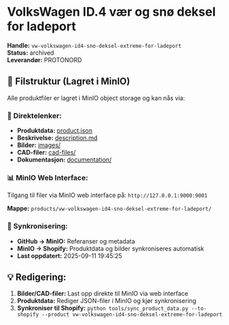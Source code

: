 # VolksWagen ID.4 vær og snø deksel for ladeport

**Handle:** `vw-volkswagen-id4-sno-deksel-extreme-for-ladeport`  
**Status:** archived  
**Leverandør:** PROTONORD

## 📁 Filstruktur (Lagret i MinIO)

Alle produktfiler er lagret i MinIO object storage og kan nås via:

### 🔗 Direktelenker:
- **Produktdata:** [product.json](http://127.0.0.1:9000/products/vw-volkswagen-id4-sno-deksel-extreme-for-ladeport/product.json)
- **Beskrivelse:** [description.md](http://127.0.0.1:9000/products/vw-volkswagen-id4-sno-deksel-extreme-for-ladeport/description.md)
- **Bilder:** [images/](http://127.0.0.1:9000/products/vw-volkswagen-id4-sno-deksel-extreme-for-ladeport/images/)
- **CAD-filer:** [cad-files/](http://127.0.0.1:9000/products/vw-volkswagen-id4-sno-deksel-extreme-for-ladeport/cad-files/)
- **Dokumentasjon:** [documentation/](http://127.0.0.1:9000/products/vw-volkswagen-id4-sno-deksel-extreme-for-ladeport/documentation/)

### 📊 MinIO Web Interface:
Tilgang til filer via MinIO web interface på:
`http://127.0.0.1:9000:9001`

**Mappe:** `products/vw-volkswagen-id4-sno-deksel-extreme-for-ladeport/`

### 🔄 Synkronisering:
- **GitHub → MinIO:** Referanser og metadata
- **MinIO → Shopify:** Produktdata og bilder synkroniseres automatisk
- **Last oppdatert:** 2025-09-11 19:45:25

## 💡 Redigering:
1. **Bilder/CAD-filer:** Last opp direkte til MinIO via web interface
2. **Produktdata:** Rediger JSON-filer i MinIO og kjør synkronisering
3. **Synkroniser til Shopify:** `python tools/sync_product_data.py --to-shopify --product vw-volkswagen-id4-sno-deksel-extreme-for-ladeport`
